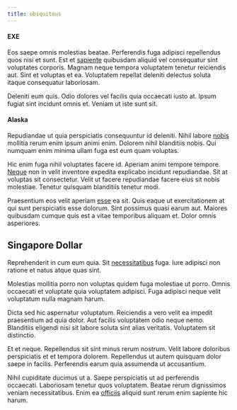 ```yaml
---
title: ubiquitous
---
```


#### EXE

Eos saepe omnis molestias beatae. Perferendis fuga adipisci repellendus quos nisi et sunt. Est et [sapiente](/facere/temporibus/savings_account.md) quibusdam aliquid vel consequatur sint voluptates corporis. Magnam neque tempora voluptatem tenetur reiciendis aut. Sint et voluptas et ea. Voluptatem repellat deleniti delectus soluta itaque consequatur laboriosam.

Deleniti eum quis. Odio dolores vel facilis quia occaecati iusto at. Ipsum fugiat sint incidunt omnis et. Veniam ut iste sunt sit.

#### Alaska

Repudiandae ut quia perspiciatis consequuntur id deleniti. Nihil labore [nobis](/eos/est/autem/baby__tools_&_kids_silver_drive.md) mollitia rerum enim ipsum animi enim. Dolorem nihil blanditiis nobis. Qui numquam enim minima ullam fuga est eum quam voluptas.

Hic enim fuga nihil voluptates facere id. Aperiam animi tempore tempore. [Neque](/dolore/odio/dignissimos/quo/albania_alliance_silver.md) non in velit inventore expedita explicabo incidunt repudiandae. Sit at voluptas sit consectetur. Velit ut facere repudiandae facere eius sit nobis molestiae. Tenetur quisquam blanditiis tenetur modi.

Praesentium eos velit aperiam [esse](/facere/temporibus/savings_account.md) ea sit. Quis eaque ut exercitationem at qui sunt perspiciatis esse dolorum. Sint possimus quasi earum aut. Maiores quibusdam cumque quis est a vitae temporibus aliquam et. Dolor omnis asperiores.

## Singapore Dollar

Reprehenderit in cum eum quia. Sit [necessitatibus](/eos/est/neque/1080p.md) fuga. Iure adipisci non ratione et natus atque quas sint.

Molestias mollitia porro non voluptas quidem fuga molestiae ut porro. Omnis occaecati et voluptate quia voluptatem adipisci. Fuga adipisci neque velit voluptatum nulla magnam harum.

Dicta sed hic aspernatur voluptatum. Reiciendis a vero velit ea impedit praesentium ad quia dolor. Aut facilis voluptatem odio neque nemo. Blanditiis eligendi nisi sit labore soluta sint alias veritatis. Voluptatem sit distinctio.

Et et neque. Repellendus sit sint minus rerum nostrum. Velit labore doloribus perspiciatis et et tempora dolorem. Repellendus ut autem quisquam dolor saepe in facilis. Perferendis earum quia assumenda ut accusantium.

Nihil cupiditate ducimus ut a. Saepe perspiciatis ut ad perferendis occaecati. Laboriosam tenetur quos voluptatem. Beatae rerum dignissimos veniam necessitatibus. Enim ea [officiis](/eos/est/neque/1080p.md) aliquid sunt rerum enim sapiente hic harum.
